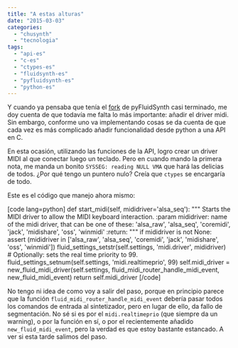 ```yaml
---
title: "A estas alturas"
date: "2015-03-03"
categories: 
  - "chusynth"
  - "tecnologia"
tags: 
  - "api-es"
  - "c-es"
  - "ctypes-es"
  - "fluidsynth-es"
  - "pyfluidsynth-es"
  - "python-es"
---
```


Y cuando ya pensaba que tenía el [fork](https://fjesusmartinez.wordpress.com/2015/02/21/entre-apis-y-ces/ "Entre APIs y Ces…") de pyFluidSynth casi terminado, me doy cuenta de que todavía me falta lo más importante: añadir el driver midi. Sin embargo, conforme uno va implementando cosas se da cuenta de que cada vez es más complicado añadir funcionalidad desde python a una API en C.

En esta ocasión, utilizando las funciones de la API, logro crear un driver MIDI al que conectar luego un teclado. Pero en cuando mando la primera nota, me manda un bonito `SYSSEG: reading NULL VMA` que hará las delicias de todos. ¿Por qué tengo un puntero nulo? Creía que `ctypes` se encargaría de todo.

Este es el código que manejo ahora mismo:

\[code lang=python\] def start\_midi(self, mididriver='alsa\_seq'): """ Starts the MIDI driver to allow the MIDI keyboard interaction. :param mididriver: name of the midi driver, that can be one of these: 'alsa\_raw', 'alsa\_seq', 'coremidi', 'jack', 'midishare', 'oss', 'winmidi' :return: """ if mididriver is not None: assert (mididriver in \['alsa\_raw', 'alsa\_seq', 'coremidi', 'jack', 'midishare', 'oss', 'winmidi'\]) fluid\_settings\_setstr(self.settings, 'midi.driver', mididriver) # Optionally: sets the real time priority to 99. fluid\_settings\_setnum(self.settings, 'midi.realtimeprio', 99) self.midi\_driver = new\_fluid\_midi\_driver(self.settings, fluid\_midi\_router\_handle\_midi\_event, new\_fluid\_midi\_event) return self.midi\_driver \[/code\]

No tengo ni idea de como voy a salir del paso, porque en principio parece que la función `fluid_midi_router_handle_midi_event` debería pasar todos los comandos de entrada al sintetizador, pero en lugar de ello, da fallo de segmentación. No sé si es por el `midi.realtimeprio` (que siempre da un warning), o por la función en sí, o por el recientemente añadido `new_fluid_midi_event`, pero la verdad es que estoy bastante estancado. A ver si esta tarde salimos del paso.
